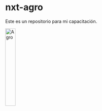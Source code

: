 # nxt-agro

Este es un repositorio para mi capacitación.

<img src="https://encrypted-tbn0.gstatic.com/images?q=tbn:ANd9GcQOHp9e7HZd3fX_UF4euPFN-0ZBIfHQ4r1olw&usqp=CAU" alt="Agro" width="25%">
